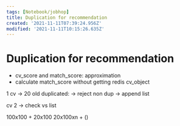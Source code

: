 ```yaml
---
tags: [Notebook/jobhop]
title: Duplication for recommendation
created: '2021-11-11T07:39:24.956Z'
modified: '2021-11-11T10:15:26.635Z'
---
```


# Duplication for recommendation


- cv_score and match_score: approximation
- calculate match_score without getting redis cv_object

1 cv -> 20 old
duplicated: -> reject
non dup -> append list

cv 2 -> check vs list

100x100 + 20x100
20x100xn + ()



